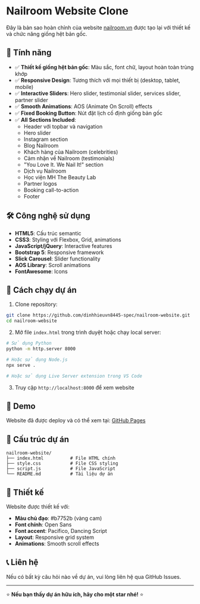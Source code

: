 # Nailroom Website Clone

Đây là bản sao hoàn chỉnh của website [nailroom.vn](https://nailroom.vn/) được tạo lại với thiết kế và chức năng giống hệt bản gốc.

## 🌟 Tính năng

- ✅ **Thiết kế giống hệt bản gốc**: Màu sắc, font chữ, layout hoàn toàn trùng khớp
- ✅ **Responsive Design**: Tương thích với mọi thiết bị (desktop, tablet, mobile)
- ✅ **Interactive Sliders**: Hero slider, testimonial slider, services slider, partner slider
- ✅ **Smooth Animations**: AOS (Animate On Scroll) effects
- ✅ **Fixed Booking Button**: Nút đặt lịch cố định giống bản gốc
- ✅ **All Sections Included**:
  - Header với topbar và navigation
  - Hero slider
  - Instagram section
  - Blog Nailroom
  - Khách hàng của Nailroom (celebrities)
  - Cảm nhận về Nailroom (testimonials)
  - "You Love It. We Nail It!" section
  - Dịch vụ Nailroom
  - Học viện MH The Beauty Lab
  - Partner logos
  - Booking call-to-action
  - Footer

## 🛠️ Công nghệ sử dụng

- **HTML5**: Cấu trúc semantic
- **CSS3**: Styling với Flexbox, Grid, animations
- **JavaScript/jQuery**: Interactive features
- **Bootstrap 5**: Responsive framework
- **Slick Carousel**: Slider functionality
- **AOS Library**: Scroll animations
- **FontAwesome**: Icons

## 🚀 Cách chạy dự án

1. Clone repository:
```bash
git clone https://github.com/dinhhieuvn8445-spec/nailroom-website.git
cd nailroom-website
```

2. Mở file `index.html` trong trình duyệt hoặc chạy local server:
```bash
# Sử dụng Python
python -m http.server 8000

# Hoặc sử dụng Node.js
npx serve .

# Hoặc sử dụng Live Server extension trong VS Code
```

3. Truy cập `http://localhost:8000` để xem website

## 📱 Demo

Website đã được deploy và có thể xem tại: [GitHub Pages](https://dinhhieuvn8445-spec.github.io/nailroom-website/)

## 📂 Cấu trúc dự án

```
nailroom-website/
├── index.html          # File HTML chính
├── style.css           # File CSS styling
├── script.js           # File JavaScript
└── README.md           # Tài liệu dự án
```

## 🎨 Thiết kế

Website được thiết kế với:
- **Màu chủ đạo**: #b7752b (vàng cam)
- **Font chính**: Open Sans
- **Font accent**: Pacifico, Dancing Script
- **Layout**: Responsive grid system
- **Animations**: Smooth scroll effects

## 📞 Liên hệ

Nếu có bất kỳ câu hỏi nào về dự án, vui lòng liên hệ qua GitHub Issues.

---

⭐ **Nếu bạn thấy dự án hữu ích, hãy cho một star nhé!** ⭐